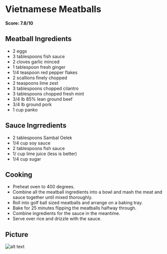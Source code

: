 # Vietnamese Meatballs

**Score: 7.8/10**

## Meatball Ingredients
- 2 eggs
- 3 tablespoons fish sauce
- 2 cloves garlic minced
- 1 tablespoon fresh ginger
- 1/4 teaspoon red pepper flakes
- 2 scallions finely chopped
- 2 teaspoons lime zest
- 3 tablespoons chopped cilantro
- 3 tablespoons chopped fresh mint
- 3/4 lb 85% lean ground beef
- 3/4 lb ground pork
- 1 cup panko

## Sauce Ingrredients
- 2 tablespoons Sambal Oelek
- 1/4 cup soy sauce
- 2 tablespoons fish sauce
- 1/ cup lime juice (less is better)
- 1/4 cup sugar

## Cooking
- Preheat oven to 400 degrees.
- Combine all the meatball ingredients into a bowl and mash the meat and sauce together until mixed thoroughly.
- Roll into golf ball sized meatballs and arrange on a baking tray.
- Bake for 25 minutes flipping the meatballs halfway through.
- Combine ingredients for the sauce in the meantime.
- Serve over rice and drizzle with the sauce.

## Picture
![alt text](https://github.com/tyleratracey/recipes/blob/main/creamy_cajun_pasta/vietnamese_meatballs.jpg?raw=true)

